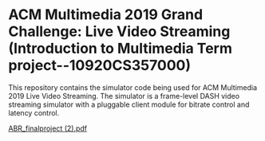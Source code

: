 # ACM Multimedia 2019 Grand Challenge: Live Video Streaming (Introduction to Multimedia Term project--10920CS357000)

This repository contains the simulator code being used for ACM Multimedia 2019 Live Video Streaming.  The simulator is a frame-level DASH video streaming simulator with a pluggable client module for bitrate control and latency control.

[ABR_finalproject (2).pdf](https://github.com/asd08573064/Live-Video-Streaming-Challenge/files/7229792/ABR_finalproject.2.pdf)



 
              
